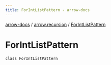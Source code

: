 ```yaml
---
title: ForIntListPattern - arrow-docs
---
```


[arrow-docs](../index.html) / [arrow.recursion](index.html) / [ForIntListPattern](./-for-int-list-pattern.html)

# ForIntListPattern

`class ForIntListPattern`